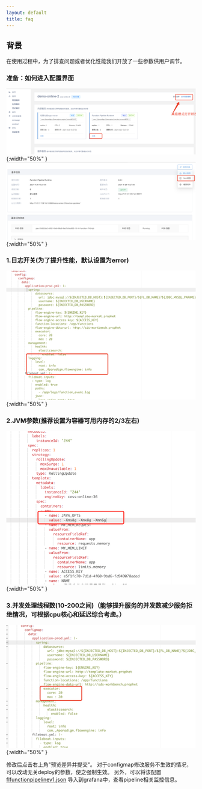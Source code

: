 ```yaml
---
layout: default
title: faq
---
```

## 背景

在使用过程中，为了排查问题或者优化性能我们开放了一些参数供用户调节。

### 准备：如何进入配置界面

![abc](./images/adjust_pipeline_args.png){:width="50%" }
![image.png](./images/adjust_pipeline_args_1.png){:width="50%" }

### 1.日志开关(为了提升性能，默认设置为error)

![image.png](./images/pipeline_log.png){:width="50%" }

### 2.JVM参数(推荐设置为容器可用内存的2/3左右)

![image.png](./images/pipeline_jvm.png){:width="50%" }

### 3.并发处理线程数(10-200之间)（能够提升服务的并发数减少服务拒绝情况，可根据cpu核心和延迟综合考虑。）

![image.png](./images/thread_count.png){:width="50%" }

修改后点击右上角"预览差异并提交"。
对于configmap修改服务不生效的情况，可以改动无关deploy的参数，使之强制生效。
另外，可以将该配置[flfunctionpipelinev1.json](./assets/fl-function-pipeline-v1.json)
导入到grafana中，查看pipeline相关监控信息。
